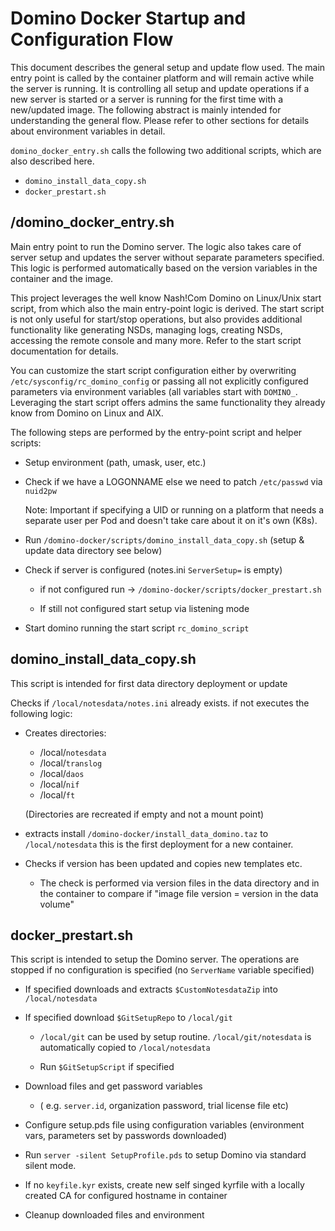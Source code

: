 
# Domino Docker Startup and Configuration Flow

This document describes the general setup and update flow used.
The main entry point is called by the container platform and will remain active while the server is running.
It is controlling all setup and update operations if a new server is started or a server is running for the first time with a new/updated image.
The following abstract is mainly intended for understanding the general flow. Please refer to other sections for details about environment variables in detail.


`domino_docker_entry.sh` calls the following two additional scripts, which are also described here.
* `domino_install_data_copy.sh`
* `docker_prestart.sh`



## /domino_docker_entry.sh


Main entry point to run the Domino server.
The logic also takes care of server setup and updates the server without separate parameters specified.
This logic is performed automatically based on the version variables in the container and the image.


This project leverages the well know Nash!Com Domino on Linux/Unix start script, from which also the main entry-point logic is derived. The start script is not only useful for start/stop operations, but also provides additional functionality like generating NSDs, managing logs, creating NSDs, accessing the remote console and many more. Refer to the start script documentation for details.

You can customize the start script configuration either by overwriting `/etc/sysconfig/rc_domino_config` or passing all not explicitly configured parameters via environment variables (all variables start with `DOMINO_`. Leveraging the start script offers admins the same functionality they already know from Domino on Linux and AIX.

The following steps are performed by the entry-point script and helper scripts:

- Setup environment (path, umask, user, etc.)

- Check if we have a LOGONNAME else we need to patch `/etc/passwd` via `nuid2pw`

  Note: Important if specifying a UID or running on a platform that needs a separate user per Pod and doesn't take care about it on it's own (K8s).


- Run `/domino-docker/scripts/domino_install_data_copy.sh` (setup & update data directory see below)



- Check if server is configured (notes.ini `ServerSetup=` is empty)

  - if not configured run -> `/domino-docker/scripts/docker_prestart.sh`

  - If still not configured start setup via listening mode


- Start domino running the start script `rc_domino_script`


## domino_install_data_copy.sh

This script is intended for first data directory deployment or update

Checks if `/local/notesdata/notes.ini` already exists. if not executes the following logic:


- Creates directories:

    - /local/`notesdata`
    - /local/`translog`
    - /local/`daos`
    - /local/`nif`
    - /local/`ft`

    (Directories are recreated if empty and not a mount point)


- extracts install `/domino-docker/install_data_domino.taz` to `/local/notesdata`
  this is the first deployment for a new container.


- Checks if version has been updated and copies new templates etc.
    - The check is performed via version files in the data directory and in the container to compare if 
"image file version = version in the data volume"



## docker_prestart.sh


This script is intended to setup the Domino server.
The operations are stopped if no configuration is specified (no `ServerName` variable specified)


- If specified downloads and extracts `$CustomNotesdataZip` into `/local/notesdata`

- If specified download `$GitSetupRepo` to `/local/git`

  - `/local/git` can be used by setup routine. `/local/git/notesdata` is automatically copied to `/local/notesdata`

  - Run `$GitSetupScript` if specified


- Download files and get password variables
  - ( e.g. `server.id`, organization password, trial license file etc)


- Configure setup.pds file using configuration variables (environment vars, parameters set by passwords downloaded)


- Run `server -silent SetupProfile.pds` to setup Domino via standard silent mode.



- If no `keyfile.kyr` exists, create new self singed kyrfile with a locally created CA for configured hostname in container


- Cleanup downloaded files and environment

